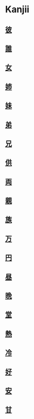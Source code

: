 # Kanjii
## [彼](../../Vocabulary/彼.md)
## [誰](../../Vocabulary/誰.md)
## [女](../../Kanji/kanji-dict/女.md)
## [姉](../../Vocabulary/姉.md)
## [妹](../../Vocabulary/妹.md)
## [弟](../../Vocabulary/弟.md)
## [兄](../../Vocabulary/兄.md)
## [供](../../Kanji/kanji-dict/供.md)
## [両](../../Kanji/temp-kanji/両.md)
## [親](../../Vocabulary/親.md)
## [族](../../Kanji/kanji-dict/族.md)
## [万](../../Kanji/kanji-dict/万.md)
## [円](../../Vocabulary/円.md)
## [昼](../../Kanji/kanji-dict/昼.md)
## [晩](../../Kanji/kanji-dict/晩.md)
## [堂](../../Kanji/kanji-dict/堂.md)
## [熱](../../Kanji/kanji-dict/熱.md)
## [冷](../../Kanji/kanji-dict/冷.md)
## [好](../../Kanji/kanji-dict/好.md)
## [安](../../Kanji/kanji-dict/安.md)
## [甘](../../Kanji/kanji-dict/甘.md)